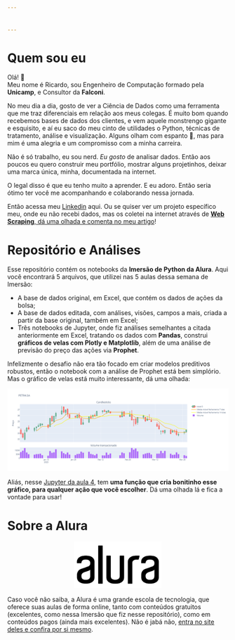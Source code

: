 ```yaml
---


---
```


<h1 id="quem-sou-eu">Quem sou eu</h1>
<p>Olá! 👋<br>
Meu nome é Ricardo, sou Engenheiro de Computação formado pela <strong>Unicamp</strong>, e Consultor da <strong>Falconi</strong>.</p>
<p>No meu dia a dia, gosto de ver a Ciência de Dados como uma ferramenta que me traz diferenciais em relação aos meus colegas. É muito bom quando recebemos bases de dados dos clientes, e vem aquele monstrengo gigante e esquisito, e aí eu saco do meu cinto de utilidades o Python, técnicas de tratamento, análise e visualização. Alguns olham com espanto 👀, mas para mim é uma alegria e um compromisso com a minha carreira.</p>
<p>Não é só trabalho, eu sou nerd. <em>Eu gosto</em> de analisar dados. Então aos poucos eu quero construir meu portfólio, mostrar alguns projetinhos, deixar uma marca única, minha, documentada na internet.</p>
<p>O legal disso é que eu tenho muito a aprender. E eu adoro. Então seria ótimo ter você me acompanhando e colaborando nessa jornada.</p>
<p>Então acessa meu <a href="https://www.linkedin.com/in/ricardopeloi/">Linkedin</a> aqui. Ou se quiser ver um projeto específico meu, onde eu não recebi dados, mas os coletei na internet através de <a href="https://www.linkedin.com/pulse/meus-projetos-de-data-science-com-web-scraping-ricardo-ferrari-peloi/"><strong>Web Scraping</strong>, dá uma olhada e comenta no meu artigo</a>!</p>
<h1 id="repositório-e-análises">Repositório e Análises</h1>
<p>Esse repositório contém os notebooks da <strong>Imersão de Python da Alura</strong>. Aqui você encontrará 5 arquivos, que utilizei nas 5 aulas dessa semana de Imersão:</p>
<ul>
<li>A base de dados original, em Excel, que contém os dados de ações da bolsa;</li>
<li>A base de dados editada, com análises, visões, campos a mais, criada a partir da base original, também em Excel;</li>
<li>Três notebooks de Jupyter, onde fiz análises semelhantes a citada anteriormente em Excel, tratando os dados com <strong>Pandas</strong>, construi <strong>gráficos de velas com Plotly e Matplotlib</strong>, além de uma análise de previsão do preço das ações via <strong>Prophet</strong>.</li>
</ul>
<p>Infelizmente o desafio não era tão focado em criar modelos preditivos robustos, então o notebook com a análise de Prophet está bem simplório. Mas o gráfico de velas está muito interessante, dá uma olhada:</p>
<center><img src="https://raw.githubusercontent.com/ricardopeloi/alura_imersao_python/61c9bcd6262c1000575cc51a3f231ca3743454af/Imagens/newplot.png" alt="drawing"></center>
<p>Aliás, nesse <a href="https://github.com/ricardopeloi/alura_imersao_python/blob/Altera%C3%A7%C3%B5es/Aula_4_-_Gr%C3%A1fico_Velas.ipynb">Jupyter da aula 4</a>, tem <strong>uma função que cria bonitinho esse gráfico, para qualquer ação que você escolher</strong>. Dá uma olhada lá e fica a vontade para usar!</p>
<h1 id="sobre-a-alura">Sobre a Alura</h1>
<center><img src="https://raw.githubusercontent.com/ricardopeloi/alura_imersao_python/main/Imagens/Logo%20Alura.webp" alt="drawing" width="200"></center>
<p>Caso você não saiba, a Alura é uma grande escola de tecnologia, que oferece suas aulas de forma online, tanto com conteúdos gratuitos (excelentes, como nessa Imersão que fiz nesse repositório), como em conteúdos pagos (ainda mais excelentes). Não é jabá não, <a href="https://www.alura.com.br/">entra no site deles e confira por si mesmo</a>.</p>

